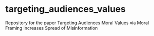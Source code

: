 # targeting_audiences_values
Repository for the paper Targeting Audiences Moral Values via Moral Framing Increases Spread of Misinformation
